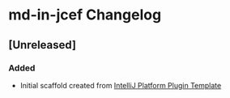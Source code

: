 <!-- Keep a Changelog guide -> https://keepachangelog.com -->

# md-in-jcef Changelog

## [Unreleased]
### Added
- Initial scaffold created from [IntelliJ Platform Plugin Template](https://github.com/JetBrains/intellij-platform-plugin-template)
